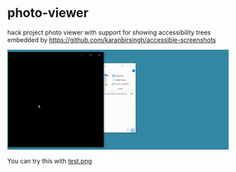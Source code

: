 # photo-viewer

hack project photo viewer with support for showing accessibility trees embedded by https://github.com/karanbirsingh/accessible-screenshots

![animation of photo viewer showing screenshot of settings app](settings.gif)

You can try this with [test.png](test.png)
